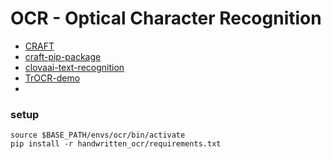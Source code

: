 # OCR - Optical Character Recognition
* [CRAFT](https://github.com/clovaai/CRAFT-pytorch)
* [craft-pip-package](https://github.com/fcakyon/craft-text-detector)
* [clovaai-text-recognition](https://github.com/clovaai/deep-text-recognition-benchmark)
* [TrOCR-demo](https://huggingface.co/spaces/nielsr/TrOCR-handwritten)
* 
### setup
```shell
source $BASE_PATH/envs/ocr/bin/activate
pip install -r handwritten_ocr/requirements.txt
```